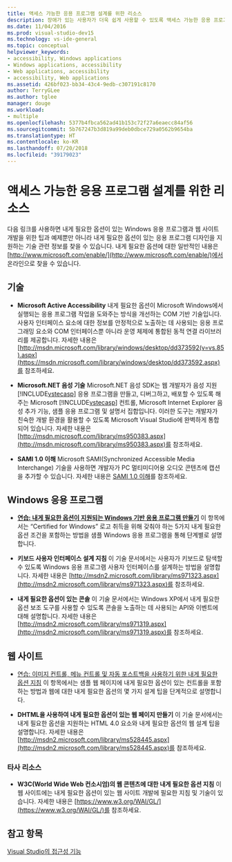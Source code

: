 ```yaml
---
title: 액세스 가능한 응용 프로그램 설계를 위한 리소스
description: 장애가 있는 사용자가 더욱 쉽게 사용할 수 있도록 액세스 가능한 응용 프로그램을 만드는 방법에 대해 알아봅니다.
ms.date: 11/04/2016
ms.prod: visual-studio-dev15
ms.technology: vs-ide-general
ms.topic: conceptual
helpviewer_keywords:
- accessibility, Windows applications
- Windows applications, accessibility
- Web applications, accessibility
- accessibility, Web applications
ms.assetid: 426bf023-bb34-43c4-9edb-c307191c8170
author: TerryGLee
ms.author: tglee
manager: douge
ms.workload:
- multiple
ms.openlocfilehash: 5377b4fbca562ad41b153c72f27a6eaecc84af56
ms.sourcegitcommit: 5b767247b3d819a99deb0dbce729a0562b9654ba
ms.translationtype: HT
ms.contentlocale: ko-KR
ms.lasthandoff: 07/20/2018
ms.locfileid: "39179023"
---
```

# <a name="resources-for-designing-accessible-applications"></a>액세스 가능한 응용 프로그램 설계를 위한 리소스

다음 링크를 사용하면 내게 필요한 옵션이 있는 Windows 응용 프로그램과 웹 사이트 개발을 위한 팁과 예제뿐만 아니라 내게 필요한 옵션이 있는 응용 프로그램 디자인을 지원하는 기술 관련 정보를 찾을 수 있습니다. 내게 필요한 옵션에 대한 일반적인 내용은 [http://www.microsoft.com/enable/](http://www.microsoft.com/enable/)에서 온라인으로 찾을 수 있습니다.

## <a name="technologies"></a>기술

* **Microsoft Active Accessibility** 내게 필요한 옵션이 Microsoft Windows에서 실행되는 응용 프로그램 작업을 도와주는 방식을 개선하는 COM 기반 기술입니다. 사용자 인터페이스 요소에 대한 정보를 안정적으로 노출하는 데 사용되는 응용 프로그래밍 요소와 COM 인터페이스뿐 아니라 운영 체제에 통합된 동적 연결 라이브러리를 제공합니다. 자세한 내용은 [http://msdn.microsoft.com/library/windows/desktop/dd373592(v=vs.85).aspx](https://msdn.microsoft.com/library/windows/desktop/dd373592.aspx)를 참조하세요.

* **Microsoft.NET 음성 기술** Microsoft.NET 음성 SDK는 웹 개발자가 음성 지원 [!INCLUDE[vstecasp](../../code-quality/includes/vstecasp_md.md)] 응용 프로그램을 만들고, 디버그하고, 배포할 수 있도록 해주는 Microsoft [!INCLUDE[vstecasp](../../code-quality/includes/vstecasp_md.md)] 컨트롤, Microsoft Internet Explorer 음성 추가 기능, 샘플 응용 프로그램 및 설명서 집합입니다. 이러한 도구는 개발자가 친숙한 개발 환경을 활용할 수 있도록 Microsoft Visual Studio에 완벽하게 통합되어 있습니다. 자세한 내용은 [http://msdn.microsoft.com/library/ms950383.aspx](http://msdn.microsoft.com/library/ms950383.aspx)를 참조하세요.

* **SAMI 1.0 이해** Microsoft SAMI(Synchronized Accessible Media Interchange) 기술을 사용하면 개발자가 PC 멀티미디어용 오디오 콘텐츠에 캡션을 추가할 수 있습니다. 자세한 내용은 [SAMI 1.0 이해](http://msdn.microsoft.com/library/ms971327.aspx)를 참조하세요.

## <a name="windows-applications"></a>Windows 응용 프로그램

* **[연습: 내게 필요한 옵션이 지원되는 Windows 기반 응용 프로그램 만들기](http://msdn.microsoft.com/Library/654c7f2f-1586-480b-9f12-9d9b8f5cc32b)** 이 항목에서는 “Certified for Windows” 로고 취득을 위해 갖춰야 하는 5가지 내게 필요한 옵션 조건을 포함하는 방법을 샘플 Windows 응용 프로그램을 통해 단계별로 설명합니다.

* **키보드 사용자 인터페이스 설계 지침** 이 기술 문서에서는 사용자가 키보드로 탐색할 수 있도록 Windows 응용 프로그램 사용자 인터페이스를 설계하는 방법을 설명합니다. 자세한 내용은 [http://msdn2.microsoft.com/library/ms971323.aspx](http://msdn2.microsoft.com/library/ms971323.aspx)를 참조하세요.

* **내게 필요한 옵션이 있는 콘솔** 이 기술 문서에서는 Windows XP에서 내게 필요한 옵션 보조 도구를 사용할 수 있도록 콘솔을 노출하는 데 사용되는 API와 이벤트에 대해 설명합니다. 자세한 내용은 [http://msdn2.microsoft.com/library/ms971319.aspx](http://msdn2.microsoft.com/library/ms971319.aspx)를 참조하세요.

## <a name="websites"></a>웹 사이트

-   [연습: 이미지 컨트롤, 메뉴 컨트롤 및 자동 포스트백을 사용하기 위한 내게 필요한 옵션 지침](http://msdn.microsoft.com/Library/ff7b5021-48b3-46bf-921f-9fe1e0e32202) 이 항목에서는 샘플 웹 페이지에 내게 필요한 옵션이 있는 컨트롤을 포함하는 방법과 웹에 대한 내게 필요한 옵션의 몇 가지 설계 팁을 단계적으로 설명합니다.

-   **DHTML을 사용하여 내게 필요한 옵션이 있는 웹 페이지 만들기** 이 기술 문서에서는 내게 필요한 옵션을 지원하는 HTML 4.0 요소와 내게 필요한 옵션의 웹 설계 팁을 설명합니다. 자세한 내용은 [http://msdn2.microsoft.com/library/ms528445.aspx](http://msdn2.microsoft.com/library/ms528445.aspx)를 참조하세요.

### <a name="third-party-resources"></a>타사 리소스

-   **W3C(World Wide Web 컨소시엄)의 웹 콘텐츠에 대한 내게 필요한 옵션 지침** 이 웹 사이트에는 내게 필요한 옵션이 있는 웹 사이트 개발에 필요한 지침 및 기술이 있습니다. 자세한 내용은 [https://www.w3.org/WAI/GL/](https://www.w3.org/WAI/GL/)를 참조하세요.

## <a name="see-also"></a>참고 항목

[Visual Studio의 접근성 기능](../../ide/reference/accessibility-features-of-visual-studio.md)
